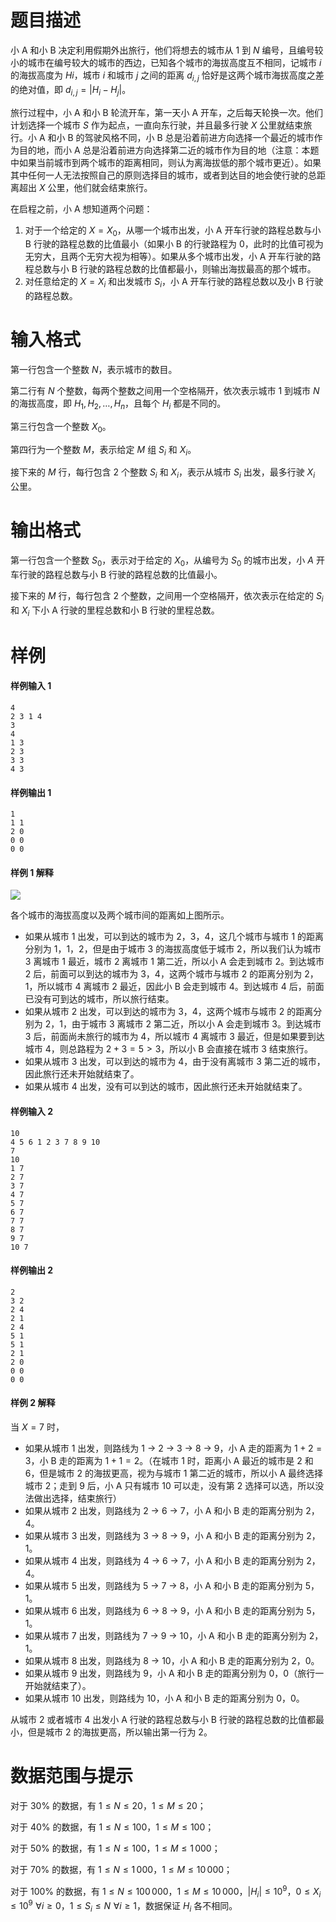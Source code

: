 
# 题目描述

小 A 和小 B 决定利用假期外出旅行，他们将想去的城市从 $1$ 到 $N$ 编号，且编号较小的城市在编号较大的城市的西边，已知各个城市的海拔高度互不相同，记城市 $i$ 的海拔高度为 $Hi$，城市 $i$ 和城市 $j$ 之间的距离 $d_{i, j}$ 恰好是这两个城市海拔高度之差的绝对值，即 $d_{i, j} = |H_i - H_j|$。

旅行过程中，小 A 和小 B 轮流开车，第一天小 A 开车，之后每天轮换一次。他们计划选择一个城市 $S$ 作为起点，一直向东行驶，并且最多行驶 $X$ 公里就结束旅行。小 A 和小 B 的驾驶风格不同，小 B 总是沿着前进方向选择一个最近的城市作为目的地，而小 A 总是沿着前进方向选择第二近的城市作为目的地（注意：本题中如果当前城市到两个城市的距离相同，则认为离海拔低的那个城市更近）。如果其中任何一人无法按照自己的原则选择目的城市，或者到达目的地会使行驶的总距离超出 $X$ 公里，他们就会结束旅行。

在启程之前，小 A 想知道两个问题：

1. 对于一个给定的 $X = X_0$，从哪一个城市出发，小 A 开车行驶的路程总数与小 B 行驶的路程总数的比值最小（如果小 B 的行驶路程为 $0$，此时的比值可视为无穷大，且两个无穷大视为相等）。如果从多个城市出发，小 A 开车行驶的路程总数与小 B 行驶的路程总数的比值都最小，则输出海拔最高的那个城市。
2. 对任意给定的 $X = X_i$ 和出发城市 $S_i$，小 A 开车行驶的路程总数以及小 B 行驶的路程总数。


# 输入格式

第一行包含一个整数 $N$，表示城市的数目。

第二行有 $N$ 个整数，每两个整数之间用一个空格隔开，依次表示城市 $1$ 到城市 $N$ 的海拔高度，即 $H_1, H_2, \dots, H_n$，且每个 $H_i$ 都是不同的。

第三行包含一个整数 $X_0$。

第四行为一个整数 $M$，表示给定 $M$ 组 $S_i$ 和 $X_i$。

接下来的 $M$ 行，每行包含 $2$ 个整数 $S_i$ 和 $X_i$，表示从城市 $S_i$ 出发，最多行驶 $X_i$ 公里。

# 输出格式

第一行包含一个整数 $S_0$，表示对于给定的 $X_0$，从编号为 $S_0$ 的城市出发，小 $A$ 开车行驶的路程总数与小 B 行驶的路程总数的比值最小。

接下来的 $M$ 行，每行包含 $2$ 个整数，之间用一个空格隔开，依次表示在给定的 $S_i$ 和 $X_i$ 下小 A 行驶的里程总数和小 B 行驶的里程总数。

# 样例

#### 样例输入 1
```plainplain
4
2 3 1 4
3
4
1 3
2 3
3 3
4 3
```

#### 样例输出 1
```plainplain
1
1 1
2 0
0 0
0 0
```

#### 样例 1 解释

![](/problem/2604/testdata/download/drive.png)

各个城市的海拔高度以及两个城市间的距离如上图所示。

- 如果从城市 1 出发，可以到达的城市为 2，3，4，这几个城市与城市 1 的距离分别为 1，1，2，但是由于城市 3 的海拔高度低于城市 2，所以我们认为城市 3 离城市 1 最近，城市 2 离城市 1 第二近，所以小 A 会走到城市 2。到达城市 2 后，前面可以到达的城市为 3，4，这两个城市与城市 2 的距离分别为 2，1，所以城市 4 离城市 2 最近，因此小 B 会走到城市 4。到达城市 4 后，前面已没有可到达的城市，所以旅行结束。
- 如果从城市 2 出发，可以到达的城市为 3，4，这两个城市与城市 2 的距离分别为 2，1，由于城市 3 离城市 2 第二近，所以小 A 会走到城市 3。到达城市 3 后，前面尚未旅行的城市为 4，所以城市 4 离城市 3 最近，但是如果要到达城市 4，则总路程为 $2+3=5>3$，所以小 B 会直接在城市 3 结束旅行。
- 如果从城市 3 出发，可以到达的城市为 4，由于没有离城市 3 第二近的城市，因此旅行还未开始就结束了。
- 如果从城市 4 出发，没有可以到达的城市，因此旅行还未开始就结束了。


#### 样例输入 2
```plainplain
10
4 5 6 1 2 3 7 8 9 10
7
10
1 7
2 7
3 7
4 7
5 7
6 7
7 7
8 7
9 7
10 7
```

#### 样例输出 2
```plainplain
2
3 2
2 4
2 1
2 4
5 1
5 1
2 1
2 0
0 0
0 0
```

#### 样例 2 解释

当 $X = 7$ 时，

- 如果从城市 1 出发，则路线为 1 → 2 → 3 → 8 → 9，小 A 走的距离为 $1+2=3$，小 B 走的距离为 $1+1=2$。（在城市 1 时，距离小 A 最近的城市是 2 和 6，但是城市 2 的海拔更高，视为与城市 1 第二近的城市，所以小 A 最终选择城市 2；走到 9 后，小 A 只有城市 10 可以走，没有第 2 选择可以选，所以没法做出选择，结束旅行）
- 如果从城市 2 出发，则路线为 2 → 6 → 7，小 A 和小 B 走的距离分别为 2，4。
- 如果从城市 3 出发，则路线为 3 → 8 → 9，小 A 和小 B 走的距离分别为 2，1。
- 如果从城市 4 出发，则路线为 4 → 6 → 7，小 A 和小 B 走的距离分别为 2，4。
- 如果从城市 5 出发，则路线为 5 → 7 → 8，小 A 和小 B 走的距离分别为 5，1。
- 如果从城市 6 出发，则路线为 6 → 8 → 9，小 A 和小 B 走的距离分别为 5，1。
- 如果从城市 7 出发，则路线为 7 → 9 → 10，小 A 和小 B 走的距离分别为 2，1。
- 如果从城市 8 出发，则路线为 8 → 10，小 A 和小 B 走的距离分别为 2，0。
- 如果从城市 9 出发，则路线为 9，小 A 和小 B 走的距离分别为 0，0（旅行一开始就结束了）。
- 如果从城市 10 出发，则路线为 10，小 A 和小 B 走的距离分别为 0，0。

从城市 2 或者城市 4 出发小 A 行驶的路程总数与小 B 行驶的路程总数的比值都最小，但是城市 2 的海拔更高，所以输出第一行为 2。

# 数据范围与提示

对于 30% 的数据，有 $1 \leq N \leq 20$，$1 \leq M \leq 20$；

对于 40% 的数据，有 $1 \leq N \leq 100$，$1 \leq M \leq 100$；

对于 50% 的数据，有 $1 \leq N \leq 100$，$1 \leq M \leq 1\,000$；

对于 70% 的数据，有 $1 \leq N \leq 1\,000$，$1 \leq M \leq 10\,000$；

对于 100% 的数据，有 $1 \leq N \leq 100\,000$，$1 \leq M \leq 10\,000$，$|H_i| \leq 10^9$，$0 \leq X_i \leq 10^9\,\,\forall i \geq 0$，$1 \leq S_i \leq N\,\,\forall i \geq 1$，数据保证 $H_i$ 各不相同。

